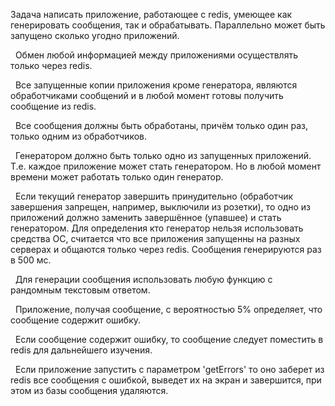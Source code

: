 Задача написать приложение, работающее с redis, умеющее как генерировать сообщения, так и
обрабатывать. Параллельно может быть запущено сколько угодно приложений.

 
Обмен любой информацией между приложениями осуществлять только через redis.

 
Все запущенные копии приложения кроме генератора, являются обработчиками сообщений и в любой
момент готовы получить сообщение из redis.

 
Все сообщения должны быть обработаны, причём только один раз, только одним из обработчиков.

 
Генератором должно быть только одно из запущенных приложений. Т.е. каждое приложение может
стать генератором. Но в любой момент времени может работать только один генератор.

 
Если текущий генератор завершить принудительно (обработчик завершения запрещен, например,
выключили из розетки), то одно из приложений должно заменить завершённое (упавшее) и стать
генератором. Для определения кто генератор нельзя использовать средства ОС, считается что все
приложения запущенны на разных серверах и общаются только через redis.
Сообщения генерируются раз в 500 мс.

 
Для генерации сообщения использовать любую функцию с рандомным текстовым ответом.

 
Приложение, получая сообщение, с вероятностью 5% определяет, что сообщение содержит ошибку.

 
Если сообщение содержит ошибку, то сообщение следует поместить в redis для дальнейшего изучения.

 
Если приложение запустить с параметром 'getErrors' то оно заберет из redis все сообщения с ошибкой,
выведет их на экран и завершится, при этом из базы сообщения удаляются.

